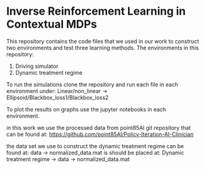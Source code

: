 # Inverse Reinforcement Learning in Contextual MDPs

This repository contains the code files that we used in our work to construct two environments and test three learning methods.
The environments in this repository:
1. Driving simulator
2. Dynamic treatment regime

To run the simulations clone the repository and run each file in each environment under:
Linear/non_linear -> Ellipsoid/Blackbox_loss1/Blackbox_loss2

To plot the results on graphs use the jupyter notebooks in each environment.
 
in this work we use the processed data from point85AI git repository that can be found at:
https://github.com/point85AI/Policy-Iteration-AI-Clinician

the data set we use to construct the dynamic treatment regime can be found at: 
data -> normalized_data.mat
is should be placed at:
Dynamic treatment regime -> data -> normalized_data.mat
